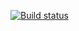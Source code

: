 [![Build status](https://ci.appveyor.com/api/projects/status/gv92m8lrjs984d30?svg=true)](https://ci.appveyor.com/project/VavaIkelman/hw9-1)
